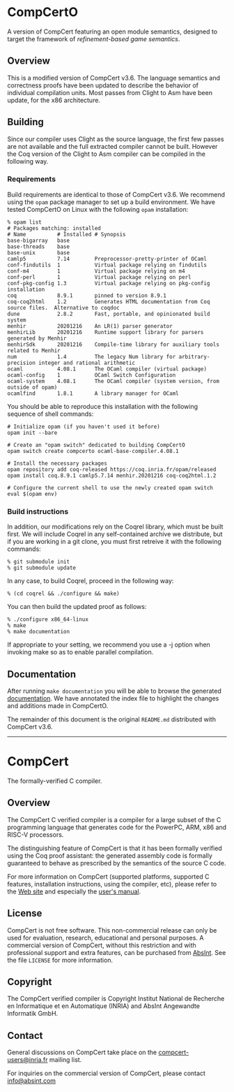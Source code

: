 # CompCertO

A version of CompCert featuring an open module semantics, designed to
target the framework of *refinement-based game semantics*.

## Overview

This is a modified version of CompCert v3.6. The language semantics
and correctness proofs have been updated to describe the behavior of
individual compilation units. Most passes from Clight to Asm have
been update, for the x86 architecture.

## Building

Since our compiler uses Clight as the source language, the first few
passes are not available and the full extracted compiler cannot be
built. However the Coq version of the Clight to Asm compiler can be
compiled in the following way.

### Requirements

Build requirements are identical to those of CompCert v3.6. We recommend
using the `opam` package manager to set up a build environment. We have
tested CompCertO on Linux with the following `opam` installation:

    % opam list
    # Packages matching: installed
    # Name          # Installed # Synopsis
    base-bigarray   base
    base-threads    base
    base-unix       base
    camlp5          7.14        Preprocessor-pretty-printer of OCaml
    conf-findutils  1           Virtual package relying on findutils
    conf-m4         1           Virtual package relying on m4
    conf-perl       1           Virtual package relying on perl
    conf-pkg-config 1.3         Virtual package relying on pkg-config installation
    coq             8.9.1       pinned to version 8.9.1
    coq-coq2html    1.2         Generates HTML documentation from Coq source files.  Alternative to coqdoc
    dune            2.8.2       Fast, portable, and opinionated build system
    menhir          20201216    An LR(1) parser generator
    menhirLib       20201216    Runtime support library for parsers generated by Menhir
    menhirSdk       20201216    Compile-time library for auxiliary tools related to Menhir
    num             1.4         The legacy Num library for arbitrary-precision integer and rational arithmetic
    ocaml           4.08.1      The OCaml compiler (virtual package)
    ocaml-config    1           OCaml Switch Configuration
    ocaml-system    4.08.1      The OCaml compiler (system version, from outside of opam)
    ocamlfind       1.8.1       A library manager for OCaml

You should be able to reproduce this installation with the following
sequence of shell commands:

    # Initialize opam (if you haven't used it before)
    opam init --bare

    # Create an "opam switch" dedicated to building CompCertO
    opam switch create compcerto ocaml-base-compiler.4.08.1

    # Install the necessary packages
    opam repository add coq-released https://coq.inria.fr/opam/released
    opam install coq.8.9.1 camlp5.7.14 menhir.20201216 coq-coq2html.1.2

    # Configure the current shell to use the newly created opam switch
    eval $(opam env)

### Build instructions

In addition,
our modifications rely on the Coqrel library, which must be built
first. We will include Coqrel in any self-contained archive we
distribute, but if you are working in a git clone, you must first
retreive it with the following commands:

    % git submodule init
    % git submodule update

In any case, to build Coqrel, proceed in the following way:

    % (cd coqrel && ./configure && make)

You can then build the updated proof as follows:

    % ./configure x86_64-linux
    % make
    % make documentation

If appropriate to your setting, we recommend you use a -j option when
invoking make so as to enable parallel compilation.

## Documentation

After running `make documentation` you will be able to browse the
generated [documentation](doc/index.html). We have annotated the
index file to highlight the changes and additions made in CompCertO.

The remainder of this document is the original `README.md` distributed
with CompCert v3.6.

---

# CompCert
The formally-verified C compiler.

## Overview
The CompCert C verified compiler is a compiler for a large subset of the
C programming language that generates code for the PowerPC, ARM, x86 and
RISC-V processors.

The distinguishing feature of CompCert is that it has been formally
verified using the Coq proof assistant: the generated assembly code is
formally guaranteed to behave as prescribed by the semantics of the
source C code.

For more information on CompCert (supported platforms, supported C
features, installation instructions, using the compiler, etc), please
refer to the [Web site](https://compcert.org/) and especially
the [user's manual](https://compcert.org/man/).

## License
CompCert is not free software.  This non-commercial release can only
be used for evaluation, research, educational and personal purposes.
A commercial version of CompCert, without this restriction and with
professional support and extra features, can be purchased from
[AbsInt](https://www.absint.com).  See the file `LICENSE` for more
information.

## Copyright
The CompCert verified compiler is Copyright Institut National de
Recherche en Informatique et en Automatique (INRIA) and 
AbsInt Angewandte Informatik GmbH.


## Contact
General discussions on CompCert take place on the
[compcert-users@inria.fr](https://sympa.inria.fr/sympa/info/compcert-users)
mailing list.

For inquiries on the commercial version of CompCert, please contact
info@absint.com
